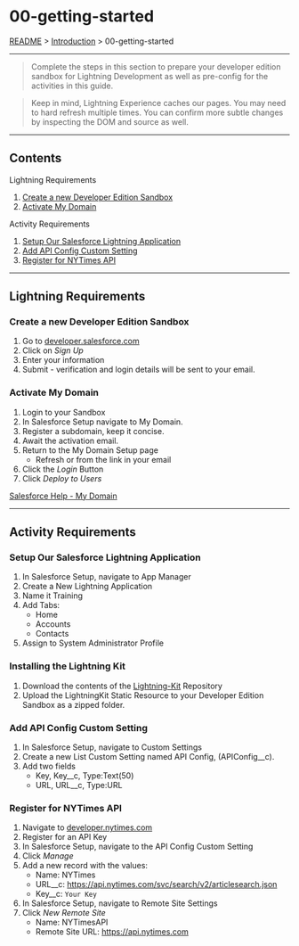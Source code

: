 # 00-getting-started
[README](../../../README.md) > [Introduction](../../introduction.md) > 00-getting-started

---

> Complete the steps in this section to prepare your developer edition
> sandbox for Lightning Development as well as pre-config for the activities
> in this guide.

> Keep in mind, Lightning Experience caches our pages. You may need to hard refresh multiple times. You can confirm more subtle changes by inspecting the DOM and source as well.

---
## Contents

Lightning Requirements

 1. [Create a new Developer Edition Sandbox](#markdown-header-create-a-new-developer-edition-sandbox)
 2. [Activate My Domain](#markdown-header-activate-my-domain)

Activity Requirements

 1. [Setup Our Salesforce Lightning Application](#markdown-header-setup-our-salesforce-lightning-application)
 2. [Add API Config Custom Setting](#markdown-header-add-api-config-custom-setting)
 3. [Register for NYTimes API](#markdown-header-register-for-nytimes-api)

---
## Lightning Requirements

### Create a new Developer Edition Sandbox

 1. Go to [developer.salesforce.com](https://developer.salesforce.com/)
 2. Click on *Sign Up*
 3. Enter your information
 4. Submit - verification and login details will be sent to your email.

### Activate My Domain

 1. Login to your Sandbox
 2. In Salesforce Setup navigate to My Domain.
 3. Register a subdomain, keep it concise.
 4. Await the activation email.
 5. Return to the My Domain Setup page
	* Refresh or from the link in your email
 6. Click the *Login* Button
 7. Click *Deploy to Users*

[Salesforce Help - My Domain](https://help.salesforce.com/articleView?id=domain_name_overview.htm&type=0)

---
## Activity Requirements

### Setup Our Salesforce Lightning Application

 1. In Salesforce Setup, navigate to App Manager
 2. Create a New Lightning Application
 3. Name it Training
 4. Add Tabs:
	* Home
	* Accounts
	* Contacts
 5. Assign to System Administrator Profile

### Installing the Lightning Kit

 1. Download the contents of the [Lightning-Kit](https://bitbucket.org/acumensolutions/lightning-kit) Repository
 2. Upload the LightningKit Static Resource to your Developer Edition Sandbox as a zipped folder.

### Add API Config Custom Setting

 1. In Salesforce Setup, navigate to Custom Settings
 2. Create a new List Custom Setting named API Config, (APIConfig__c).
 3. Add two fields
	* Key, Key__c, Type:Text(50)
	* URL, URL__c, Type:URL

### Register for NYTimes API

 1. Navigate to [developer.nytimes.com](http://developer.nytimes.com/)
 2. Register for an API Key
 3. In Salesforce Setup, navigate to the API Config Custom Setting
 4. Click *Manage*
 5. Add a new record with the values:
	* Name: NYTimes
	* URL__c: https://api.nytimes.com/svc/search/v2/articlesearch.json
	* Key__c: `Your Key`
 6. In Salesforce Setup, navigate to Remote Site Settings
 7. Click *New Remote Site*
	* Name: NYTimesAPI
	* Remote Site URL: https://api.nytimes.com
